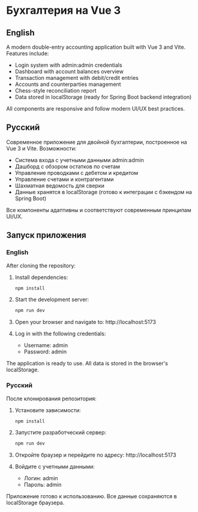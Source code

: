 # Бухгалтерия на Vue 3

## English

A modern double-entry accounting application built with Vue 3 and Vite. Features include:

- Login system with admin:admin credentials
- Dashboard with account balances overview
- Transaction management with debit/credit entries
- Accounts and counterparties management
- Chess-style reconciliation report
- Data stored in localStorage (ready for Spring Boot backend integration)

All components are responsive and follow modern UI/UX best practices.

## Русский

Современное приложение для двойной бухгалтерии, построенное на Vue 3 и Vite. Возможности:

- Система входа с учетными данными admin:admin
- Дашборд с обзором остатков по счетам
- Управление проводками с дебетом и кредитом
- Управление счетами и контрагентами
- Шахматная ведомость для сверки
- Данные хранятся в localStorage (готово к интеграции с бэкендом на Spring Boot)

Все компоненты адаптивны и соответствуют современным принципам UI/UX.

## Запуск приложения

### English

After cloning the repository:

1. Install dependencies:
   ```bash
   npm install
   ```

2. Start the development server:
   ```bash
   npm run dev
   ```

3. Open your browser and navigate to: http://localhost:5173

4. Log in with the following credentials:
   - Username: admin
   - Password: admin

The application is ready to use. All data is stored in the browser's localStorage.

### Русский

После клонирования репозитория:

1. Установите зависимости:
   ```bash
   npm install
   ```

2. Запустите разработческий сервер:
   ```bash
   npm run dev
   ```

3. Откройте браузер и перейдите по адресу: http://localhost:5173

4. Войдите с учетными данными:
   - Логин: admin
   - Пароль: admin

Приложение готово к использованию. Все данные сохраняются в localStorage браузера.
